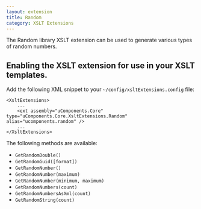 ```yaml
---
layout: extension
title: Random
category: XSLT Extensions
---
```


The Random library XSLT extension can be used to generate various types of random numbers.

## Enabling the XSLT extension for use in your XSLT templates.

Add the following XML snippet to your `~/config/xsltExtensions.config` file:

	<XsltExtensions>
		...
		<ext assembly="uComponents.Core" type="uComponents.Core.XsltExtensions.Random" alias="ucomponents.random" />
		...
	</XsltExtensions>

The following methods are available:

* `GetRandomDouble()`
* `GetRandomGuid([format])`
* `GetRandomNumber()`
* `GetRandomNumber(maximum)`
* `GetRandomNumber(minimum, maximum)`
* `GetRandomNumbers(count)`
* `GetRandomNumbersAsXml(count)`
* `GetRandomString(count)`
